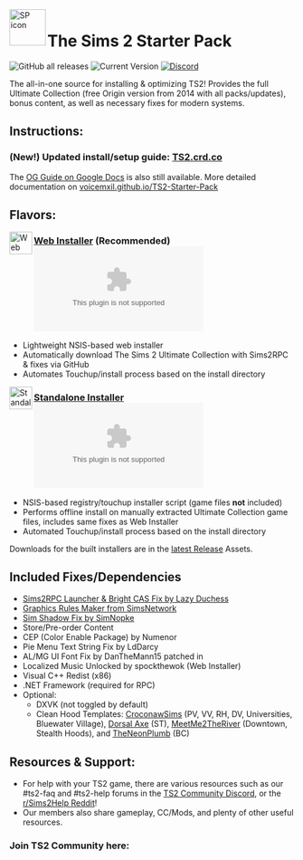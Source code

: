<img align="left" width="64" height="64" src="https://github.com/voicemxil/TS2-Starter-Pack/assets/69059862/a9e022b0-277d-45ce-adb9-9bf210cc970a" alt="SP icon">

<h1>The Sims 2 Starter Pack</h1> 

![GitHub all releases](https://img.shields.io/github/downloads/voicemxil/TS2-Starter-Pack/total?label=total%20downloads) ![Current Version](https://img.shields.io/github/v/release/voicemxil/TS2-Starter-Pack?label=current%20version) [![Discord](https://img.shields.io/discord/912700195249197086?color=fa807a&label=osab%27s%20TS2%20Community%20Discord%20Server&logo=Discord&logoColor=white)](https://discord.gg/ts2community)

The all-in-one source for installing & optimizing TS2!
Provides the full Ultimate Collection (free Origin version from 2014 with all packs/updates), bonus content, as well as necessary fixes for modern systems.


## Instructions:
### **(New!)** Updated install/setup guide: [TS2.crd.co](https://ts2.crd.co)

The [OG Guide on Google Docs](https://docs.google.com/document/d/1UT0HX3cO4xLft2KozGypU_N7ZcGQVr-54QD9asFsx5U/edit) is also still available. More detailed documentation on [voicemxil.github.io/TS2-Starter-Pack](voicemxil.github.io/TS2-Starter-Pack)

## Flavors:

[<img align="left" width="40" height="40" src="https://github.com/voicemxil/TS2-Starter-Pack/assets/69059862/e5233181-2abd-4c40-a9f5-e4ba4ce76b68" alt="Web Installer icon">](https://github.com/voicemxil/TS2-Starter-Pack/releases/download/v14/TS2StarterPack-WebInstaller.x64.exe)
### [Web Installer](https://github.com/voicemxil/TS2-Starter-Pack/releases/latest) (Recommended) ![GitHub file size in bytes](https://img.shields.io/github/size/voicemxil/TS2-Starter-Pack/bin/Web%20Installer/TS2StarterPack-WebInstaller.x64.exe?branch=v15.0.1)
- Lightweight NSIS-based web installer
- Automatically download The Sims 2 Ultimate Collection with Sims2RPC & fixes via GitHub
- Automates Touchup/install process based on the install directory

[<img align="left" width="40" height="40" src="https://github.com/voicemxil/TS2-Starter-Pack/assets/69059862/4f869b5b-9e36-40c8-9704-d135e55f12bc" alt="Standalone Installer icon">](https://github.com/voicemxil/TS2-Starter-Pack/releases/download/v14/TS2StarterPack-StandaloneInstaller.x64.exe)
### [Standalone Installer](https://github.com/voicemxil/TS2-Starter-Pack/releases/latest) ![GitHub file size in bytes](https://img.shields.io/github/size/voicemxil/TS2-Starter-Pack/bin/Standalone%20Installer/UCTouchup-StandaloneInstaller.x64.exe?branch=v15.0.1)
- NSIS-based registry/touchup installer script (game files **not** included)
- Performs offline install on manually extracted Ultimate Collection game files, includes same fixes as Web Installer
- Automated Touchup/install process based on the install directory
  
Downloads for the built installers are in the [latest Release](https://github.com/voicemxil/TS2-Starter-Pack/releases/latest) Assets.


## Included Fixes/Dependencies
- [Sims2RPC Launcher & Bright CAS Fix by Lazy Duchess](lazyduchess.tumblr.com)
- [Graphics Rules Maker from SimsNetwork](https://www.simsnetwork.com/tools/graphics-rules-maker)
- [Sim Shadow Fix by SimNopke](https://simnopke.tumblr.com/post/136184612377/sim-shadow-fix)
- Store/Pre-order Content
- CEP (Color Enable Package) by Numenor
- Pie Menu Text String Fix by LdDarcy
- AL/MG UI Font Fix by DanTheMann15 patched in
- Localized Music Unlocked by spockthewok (Web Installer)
- Visual C++ Redist (x86)
- .NET Framework (required for RPC)
- Optional:
  - DXVK (not toggled by default)
  - Clean Hood Templates: [CroconawSims](https://modthesims.info/m/10269790) (PV, VV, RH, DV, Universities, Bluewater Village), [Dorsal Axe](https://modthesims.info/m/6990975) (ST), [MeetMe2TheRiver](https://meetme2theriver.livejournal.com/) (Downtown, Stealth Hoods), and [TheNeonPlumb](https://theneonplumb.tumblr.com/post/656712498541723648/clean-template-belladonna-cove-with-townies) (BC)
 

## Resources & Support:
- For help with your TS2 game, there are various resources such as our #ts2-faq and #ts2-help forums in the [TS2 Community Discord](https://discord.gg/ts2community), or the [r/Sims2Help Reddit](reddit.com/r/sims2help)! 
- Our members also share gameplay, CC/Mods, and plenty of other useful resources.
### Join TS2 Community here:
[<img src="https://discordapp.com/api/guilds/912700195249197086/widget.png?style=banner3" alt="">](https://discord.gg/ts2community)
